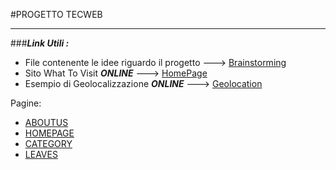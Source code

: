 #PROGETTO TECWEB
_________________
###***Link Utili :***
- File contenente le idee riguardo il progetto ---> [Brainstorming](Progettazione/BrainStorming.md)
- Sito What To Visit ***ONLINE*** ---> [HomePage](http://grazianogrespan.github.io/TecWeb-forked)
- Esempio di Geolocalizzazione ***ONLINE*** ---> [Geolocation](http://grazianogrespan.github.io/TecWeb-forked/Test/geolocation.html)

Pagine:
- [ABOUTUS](http://grazianogrespan.github.io/TecWeb-forked/public_html/chisiamo.html)
- [HOMEPAGE](http://grazianogrespan.github.io/TecWeb-forked/public_html/homepage.html)
- [CATEGORY](http://grazianogrespan.github.io/TecWeb-forked/public_html/mare.html)
- [LEAVES](http://grazianogrespan.github.io/TecWeb-forked/public_html/zakynthos.html)

